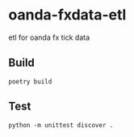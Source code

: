 # oanda-fxdata-etl
etl for oanda fx tick data

## Build
```
poetry build
```

## Test
```
python -m unittest discover .
```
